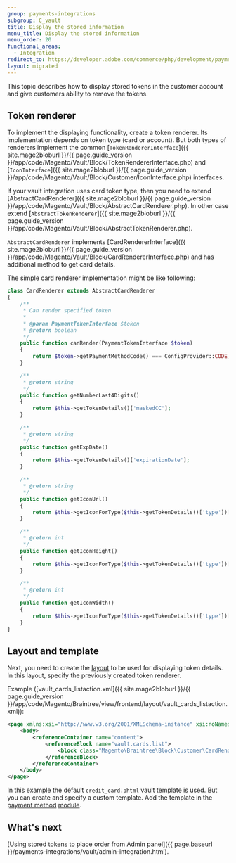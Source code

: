 ```yaml
---
group: payments-integrations
subgroup: C_vault
title: Display the stored information
menu_title: Display the stored information
menu_order: 20
functional_areas:
  - Integration
redirect_to: https://developer.adobe.com/commerce/php/development/payments-integrations/vault/customer-stored-payments/
layout: migrated
---
```


This topic describes how to display stored tokens in the customer account and give customers ability to remove the tokens.

## Token renderer

To implement the displaying functionality, create a token renderer. Its
implementation depends on token type (card or account). But both  types of renderers
implement the common [`TokenRendererInterface`]({{ site.mage2bloburl }}/{{ page.guide_version }}/app/code/Magento/Vault/Block/TokenRendererInterface.php)
and [`IconInterface`]({{ site.mage2bloburl }}/{{ page.guide_version }}/app/code/Magento/Vault/Block/Customer/IconInterface.php) interfaces.

If your vault integration uses card token type, then you need to extend [AbstractCardRenderer]({{ site.mage2bloburl }}/{{ page.guide_version }}/app/code/Magento/Vault/Block/AbstractCardRenderer.php). In other case extend [`AbstractTokenRenderer`]({{ site.mage2bloburl }}/{{ page.guide_version }}/app/code/Magento/Vault/Block/AbstractTokenRenderer.php).

`AbstractCardRenderer` implements [CardRendererInterface]({{ site.mage2bloburl }}/{{ page.guide_version }}/app/code/Magento/Vault/Block/CardRendererInterface.php) and
has additional method to get card details.

The simple card renderer implementation might be like following:

```php
class CardRenderer extends AbstractCardRenderer
{
    /**
     * Can render specified token
     *
     * @param PaymentTokenInterface $token
     * @return boolean
     */
    public function canRender(PaymentTokenInterface $token)
    {
        return $token->getPaymentMethodCode() === ConfigProvider::CODE;
    }

    /**
     * @return string
     */
    public function getNumberLast4Digits()
    {
        return $this->getTokenDetails()['maskedCC'];
    }

    /**
     * @return string
     */
    public function getExpDate()
    {
        return $this->getTokenDetails()['expirationDate'];
    }

    /**
     * @return string
     */
    public function getIconUrl()
    {
        return $this->getIconForType($this->getTokenDetails()['type'])['url'];
    }

    /**
     * @return int
     */
    public function getIconHeight()
    {
        return $this->getIconForType($this->getTokenDetails()['type'])['height'];
    }

    /**
     * @return int
     */
    public function getIconWidth()
    {
        return $this->getIconForType($this->getTokenDetails()['type'])['width'];
    }
}
```

## Layout and template

Next, you need to create the [layout](https://glossary.magento.com/layout) to be used for displaying token details. In this layout, specify the previously created token renderer.

Example ([vault_cards_listaction.xml]({{ site.mage2bloburl }}/{{ page.guide_version }}/app/code/Magento/Braintree/view/frontend/layout/vault_cards_listaction.xml)):

```xml
<page xmlns:xsi="http://www.w3.org/2001/XMLSchema-instance" xsi:noNamespaceSchemaLocation="urn:magento:framework:View/Layout/etc/page_configuration.xsd">
    <body>
        <referenceContainer name="content">
            <referenceBlock name="vault.cards.list">
                <block class="Magento\Braintree\Block\Customer\CardRenderer" name="braintree.card.renderer" template="Magento_Vault::customer_account/credit_card.phtml"/>
            </referenceBlock>
        </referenceContainer>
    </body>
</page>
```

In this example the default `credit_card.phtml` vault template is used. But you can create and specify a custom template. Add the template in the [payment method](https://glossary.magento.com/payment-method) [module](https://glossary.magento.com/module).

## What's next
 [Using stored tokens to place order from Admin panel]({{ page.baseurl }}/payments-integrations/vault/admin-integration.html).